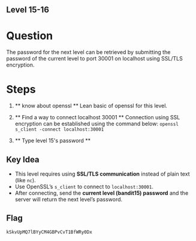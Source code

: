 ## Level 15-16

# Question
The password for the next level can be retrieved by submitting the password of the current level to port 30001 on localhost using SSL/TLS encryption.

# Steps
1. ** know about openssl **
Lean basic of openssl for this level.

2. ** Find a way to connect localhost 30001 **
Connection using SSL encryption can be established using the command below:
`openssl s_client -connect localhost:30001`
3. ** Type level 15's password **

## Key Idea
- This level requires using **SSL/TLS communication** instead of plain text (like `nc`).  
- Use OpenSSL’s `s_client` to connect to `localhost:30001`.  
- After connecting, send the **current level (bandit15) password** and the server will return the next level’s password.  


## Flag
`kSkvUpMQ7lBYyCM4GBPvCvT1BfWRy0Dx`
